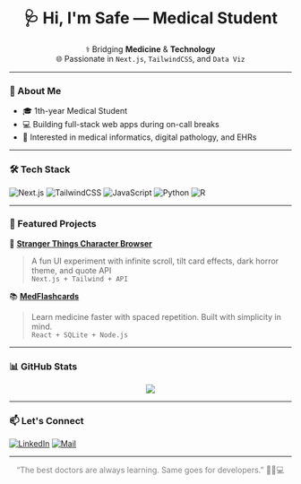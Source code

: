 <h1 align="center">🩺 Hi, I'm Safe — Medical Student </h1>

<p align="center">
  ⚕️ Bridging <strong>Medicine</strong> & <strong>Technology</strong><br>
  🌐 Passionate in <code>Next.js</code>, <code>TailwindCSS</code>, and <code>Data Viz</code><br>
</p>

---

### 🧠 About Me
- 🎓 1th-year Medical Student  
- 💻 Building full-stack web apps during on-call breaks  
- 🔬 Interested in medical informatics, digital pathology, and EHRs

---

### 🛠 Tech Stack
![Next.js](https://img.shields.io/badge/Next.js-000000?style=for-the-badge&logo=nextdotjs)
![TailwindCSS](https://img.shields.io/badge/TailwindCSS-38bdf8?style=for-the-badge&logo=tailwindcss)
![JavaScript](https://img.shields.io/badge/JavaScript-facc15?style=for-the-badge&logo=javascript&logoColor=black)
![Python](https://img.shields.io/badge/Python-3776AB?style=for-the-badge&logo=python&logoColor=white)
![R](https://img.shields.io/badge/R-276DC3?style=for-the-badge&logo=r&logoColor=white)

---

### 🌟 Featured Projects

🧬 [**Stranger Things Character Browser**](https://strangerthings.vercel.app)  
> A fun UI experiment with infinite scroll, tilt card effects, dark horror theme, and quote API  
> `Next.js + Tailwind + API`  

📚 [**MedFlashcards**](https://github.com/safe-student/med-flashcards)  
> Learn medicine faster with spaced repetition. Built with simplicity in mind.  
> `React + SQLite + Node.js`

---

### 📊 GitHub Stats

<p align="center">
  <img src="https://github-readme-stats.vercel.app/api?username=safe-student&show_icons=true&theme=tokyonight&hide_title=true&hide_border=true" />
</p>

---

### 📫 Let's Connect
[![LinkedIn](https://img.shields.io/badge/LinkedIn-0A66C2?style=flat&logo=linkedin&logoColor=white)](https://www.linkedin.com/in/your-link/)
[![Mail](https://img.shields.io/badge/safe%40gmail.com-D14836?style=flat&logo=gmail&logoColor=white)](mailto:safe@gmail.com)

---

<p align="center" style="color: gray;">
  “The best doctors are always learning. Same goes for developers.” 👨‍⚕️💻  
</p>
